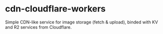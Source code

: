 # cdn-cloudflare-workers
Simple CDN-like service for image storage (fetch & upload), binded with KV and R2 services from Cloudflare.

